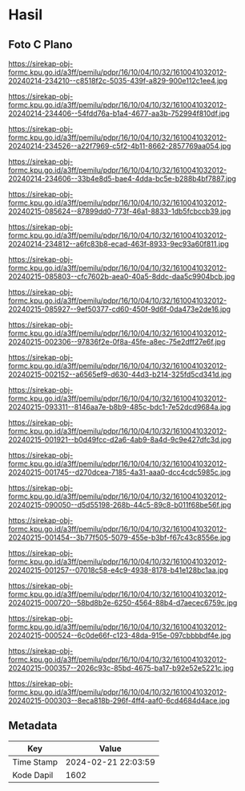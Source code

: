 # Hasil

## Foto C Plano

https://sirekap-obj-formc.kpu.go.id/a3ff/pemilu/pdpr/16/10/04/10/32/1610041032012-20240214-234210--c8518f2c-5035-439f-a829-900e112c1ee4.jpg

https://sirekap-obj-formc.kpu.go.id/a3ff/pemilu/pdpr/16/10/04/10/32/1610041032012-20240214-234406--54fdd76a-b1a4-4677-aa3b-752994f810df.jpg

https://sirekap-obj-formc.kpu.go.id/a3ff/pemilu/pdpr/16/10/04/10/32/1610041032012-20240214-234526--a22f7969-c5f2-4b11-8662-2857769aa054.jpg

https://sirekap-obj-formc.kpu.go.id/a3ff/pemilu/pdpr/16/10/04/10/32/1610041032012-20240214-234606--33b4e8d5-bae4-4dda-bc5e-b288b4bf7887.jpg

https://sirekap-obj-formc.kpu.go.id/a3ff/pemilu/pdpr/16/10/04/10/32/1610041032012-20240215-085624--87899dd0-773f-46a1-8833-1db5fcbccb39.jpg

https://sirekap-obj-formc.kpu.go.id/a3ff/pemilu/pdpr/16/10/04/10/32/1610041032012-20240214-234812--a6fc83b8-ecad-463f-8933-9ec93a60f811.jpg

https://sirekap-obj-formc.kpu.go.id/a3ff/pemilu/pdpr/16/10/04/10/32/1610041032012-20240215-085803--cfc7602b-aea0-40a5-8ddc-daa5c9904bcb.jpg

https://sirekap-obj-formc.kpu.go.id/a3ff/pemilu/pdpr/16/10/04/10/32/1610041032012-20240215-085927--9ef50377-cd60-450f-9d6f-0da473e2de16.jpg

https://sirekap-obj-formc.kpu.go.id/a3ff/pemilu/pdpr/16/10/04/10/32/1610041032012-20240215-002306--97836f2e-0f8a-45fe-a8ec-75e2dff27e6f.jpg

https://sirekap-obj-formc.kpu.go.id/a3ff/pemilu/pdpr/16/10/04/10/32/1610041032012-20240215-002152--a6565ef9-d630-44d3-b214-325fd5cd341d.jpg

https://sirekap-obj-formc.kpu.go.id/a3ff/pemilu/pdpr/16/10/04/10/32/1610041032012-20240215-093311--8146aa7e-b8b9-485c-bdc1-7e52dcd9684a.jpg

https://sirekap-obj-formc.kpu.go.id/a3ff/pemilu/pdpr/16/10/04/10/32/1610041032012-20240215-001921--b0d49fcc-d2a6-4ab9-8a4d-9c9e427dfc3d.jpg

https://sirekap-obj-formc.kpu.go.id/a3ff/pemilu/pdpr/16/10/04/10/32/1610041032012-20240215-001745--d270dcea-7185-4a31-aaa0-dcc4cdc5985c.jpg

https://sirekap-obj-formc.kpu.go.id/a3ff/pemilu/pdpr/16/10/04/10/32/1610041032012-20240215-090050--d5d55198-268b-44c5-89c8-b011f68be56f.jpg

https://sirekap-obj-formc.kpu.go.id/a3ff/pemilu/pdpr/16/10/04/10/32/1610041032012-20240215-001454--3b77f505-5079-455e-b3bf-f67c43c8556e.jpg

https://sirekap-obj-formc.kpu.go.id/a3ff/pemilu/pdpr/16/10/04/10/32/1610041032012-20240215-001257--07018c58-e4c9-4938-8178-b41e128bc1aa.jpg

https://sirekap-obj-formc.kpu.go.id/a3ff/pemilu/pdpr/16/10/04/10/32/1610041032012-20240215-000720--58bd8b2e-6250-4564-88b4-d7aecec6759c.jpg

https://sirekap-obj-formc.kpu.go.id/a3ff/pemilu/pdpr/16/10/04/10/32/1610041032012-20240215-000524--6c0de66f-c123-48da-915e-097cbbbbdf4e.jpg

https://sirekap-obj-formc.kpu.go.id/a3ff/pemilu/pdpr/16/10/04/10/32/1610041032012-20240215-000357--2026c93c-85bd-4675-ba17-b92e52e5221c.jpg

https://sirekap-obj-formc.kpu.go.id/a3ff/pemilu/pdpr/16/10/04/10/32/1610041032012-20240215-000303--8eca818b-296f-4ff4-aaf0-6cd4684d4ace.jpg


## Metadata

| Key        | Value               |
| ---------- | ------------------- |
| Time Stamp | 2024-02-21 22:03:59 |
| Kode Dapil | 1602                |



